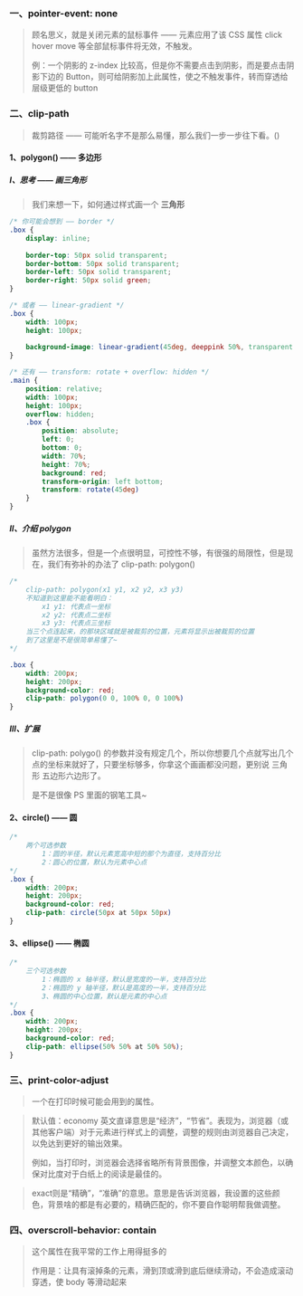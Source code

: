 ### 一、pointer-event: none

> 顾名思义，就是关闭元素的鼠标事件 —— 元素应用了该 CSS 属性 click hover move 等全部鼠标事件将无效，不触发。
>
> 例：一个阴影的 z-index 比较高，但是你不需要点击到阴影，而是要点击阴影下边的 Button，则可给阴影加上此属性，使之不触发事件，转而穿透给 层级更低的 button



### 二、clip-path

> 裁剪路径 —— 可能听名字不是那么易懂，那么我们一步一步往下看。()

#### 1、polygon() —— 多边形

##### Ⅰ、思考 —— 画三角形

> 我们来想一下，如何通过样式画一个 **三角形**

```scss
/* 你可能会想到 —— border */
.box {
    display: inline;
    
    border-top: 50px solid transparent;
    border-bottom: 50px solid transparent;
    border-left: 50px solid transparent;
    border-right: 50px solid green;
}

/* 或者 —— linear-gradient */
.box {
    width: 100px;
    height: 100px;
    
    background-image: linear-gradient(45deg, deeppink 50%, transparent 50%);
}

/* 还有 —— transform: rotate + overflow: hidden */
.main {
    position: relative;
    width: 100px;
    height: 100px;
    overflow: hidden;
    .box {
        position: absolute;
        left: 0;
        bottom: 0;
        width: 70%;
        height: 70%;
        background: red;
        transform-origin: left bottom;
        transform: rotate(45deg)
    }
}
```

##### Ⅱ、介绍 polygon

> 虽然方法很多，但是一个点很明显，可控性不够，有很强的局限性，但是现在，我们有弥补的办法了 clip-path: polygon() 

```scss
/*
	clip-path: polygon(x1 y1, x2 y2, x3 y3)
	不知道到这里能不能看明白：
	    x1 y1: 代表点一坐标
        x2 y2: 代表点二坐标
        x3 y3: 代表点三坐标
	当三个点连起来，的那块区域就是被裁剪的位置，元素将显示出被裁剪的位置
	到了这里是不是很简单易懂了~
*/

.box { 
    width: 200px;
  	height: 200px;
    background-color: red;
  	clip-path: polygon(0 0, 100% 0, 0 100%)
}
```

##### Ⅲ、扩展

> clip-path: polygo() 的参数并没有规定几个，所以你想要几个点就写出几个点的坐标来就好了，只要坐标够多，你拿这个画画都没问题，更别说 三角形 五边形六边形了。
>
> 是不是很像 PS 里面的钢笔工具~

#### 2、circle() —— 圆

```scss
/*
	两个可选参数
		1：圆的半径，默认元素宽高中短的那个为直径，支持百分比
		2：圆心的位置，默认为元素中心点
*/
.box {
    width: 200px;
  	height: 200px;
    background-color: red;
  	clip-path: circle(50px at 50px 50px)
}
```

#### 3、ellipse() —— 椭圆

```scss
/*
	三个可选参数
		1：椭圆的 x 轴半径，默认是宽度的一半，支持百分比
		2：椭圆的 y 轴半径，默认是高度的一半，支持百分比
		3、椭圆的中心位置，默认是元素的中心点
*/
.box {
    width: 200px;
    height: 200px;
    background-color: red;
    clip-path: ellipse(50% 50% at 50% 50%);
}
```

### 三、print-color-adjust

>  一个在打印时候可能会用到的属性。

> 默认值：economy 英文直译意思是“经济”，“节省”。表现为，浏览器（或其他客户端）对于元素进行样式上的调整，调整的规则由浏览器自己决定，以免达到更好的输出效果。
>
> 例如，当打印时，浏览器会选择省略所有背景图像，并调整文本颜色，以确保对比度对于白纸上的阅读是最佳的。

> exact则是“精确”，“准确”的意思。意思是告诉浏览器，我设置的这些颜色，背景啥的都是有必要的，精确匹配的，你不要自作聪明帮我做调整。

### 四、overscroll-behavior: contain

> 这个属性在我平常的工作上用得挺多的
>
> 作用是：让具有滚掉条的元素，滑到顶或滑到底后继续滑动，不会造成滚动穿透，使 body 等滑动起来
